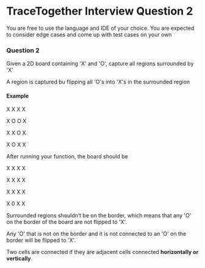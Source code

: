 # TraceTogether Interview Question 2

You are free to use the language and IDE of your choice. You are expected to consider edge cases and come up with test cases on your own

###  Question 2

Given a 2D board containing 'X' and 'O', capture all regions surrounded by 'X'

A region is captured bu flipping all 'O's into 'X's in the surrounded region

#### Example

X X X X

X O O X

X X O X

X O X X

After running your function, the board should be

X X X X

X X X X

X X X X

X 0 X X

Surrounded regions shouldn’t be on the border, which means that any 'O' on the border of the board are not flipped to 'X'. 

Any 'O' that is not on the border and it is not connected to an 'O' on the border will be flipped to 'X'. 

Two cells are connected if they are adjacent cells connected __horizontally or vertically__.
